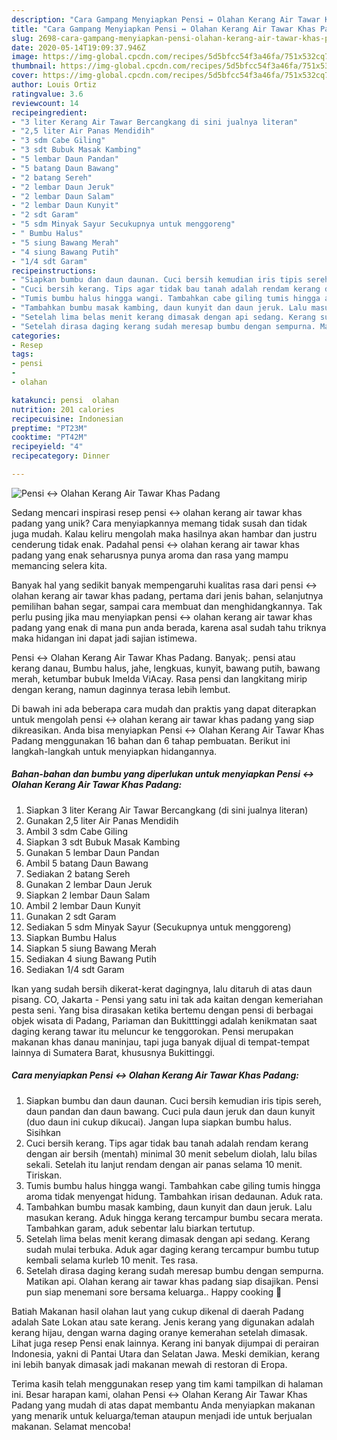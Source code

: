 ```yaml
---
description: "Cara Gampang Menyiapkan Pensi ↔ Olahan Kerang Air Tawar Khas Padang yang Lezat"
title: "Cara Gampang Menyiapkan Pensi ↔ Olahan Kerang Air Tawar Khas Padang yang Lezat"
slug: 2698-cara-gampang-menyiapkan-pensi-olahan-kerang-air-tawar-khas-padang-yang-lezat
date: 2020-05-14T19:09:37.946Z
image: https://img-global.cpcdn.com/recipes/5d5bfcc54f3a46fa/751x532cq70/pensi-↔-olahan-kerang-air-tawar-khas-padang-foto-resep-utama.jpg
thumbnail: https://img-global.cpcdn.com/recipes/5d5bfcc54f3a46fa/751x532cq70/pensi-↔-olahan-kerang-air-tawar-khas-padang-foto-resep-utama.jpg
cover: https://img-global.cpcdn.com/recipes/5d5bfcc54f3a46fa/751x532cq70/pensi-↔-olahan-kerang-air-tawar-khas-padang-foto-resep-utama.jpg
author: Louis Ortiz
ratingvalue: 3.6
reviewcount: 14
recipeingredient:
- "3 liter Kerang Air Tawar Bercangkang di sini jualnya literan"
- "2,5 liter Air Panas Mendidih"
- "3 sdm Cabe Giling"
- "3 sdt Bubuk Masak Kambing"
- "5 lembar Daun Pandan"
- "5 batang Daun Bawang"
- "2 batang Sereh"
- "2 lembar Daun Jeruk"
- "2 lembar Daun Salam"
- "2 lembar Daun Kunyit"
- "2 sdt Garam"
- "5 sdm Minyak Sayur Secukupnya untuk menggoreng"
- " Bumbu Halus"
- "5 siung Bawang Merah"
- "4 siung Bawang Putih"
- "1/4 sdt Garam"
recipeinstructions:
- "Siapkan bumbu dan daun daunan. Cuci bersih kemudian iris tipis sereh, daun pandan dan daun bawang. Cuci pula daun jeruk dan daun kunyit (duo daun ini cukup dikucai). Jangan lupa siapkan bumbu halus. Sisihkan"
- "Cuci bersih kerang. Tips agar tidak bau tanah adalah rendam kerang dengan air bersih (mentah) minimal 30 menit sebelum diolah, lalu bilas sekali. Setelah itu lanjut rendam dengan air panas selama 10 menit. Tiriskan."
- "Tumis bumbu halus hingga wangi. Tambahkan cabe giling tumis hingga aroma tidak menyengat hidung. Tambahkan irisan dedaunan. Aduk rata."
- "Tambahkan bumbu masak kambing, daun kunyit dan daun jeruk. Lalu masukan kerang. Aduk hingga kerang tercampur bumbu secara merata. Tambahkan garam, aduk sebentar lalu biarkan tertutup."
- "Setelah lima belas menit kerang dimasak dengan api sedang. Kerang sudah mulai terbuka. Aduk agar daging kerang tercampur bumbu tutup kembali selama kurleb 10 menit. Tes rasa."
- "Setelah dirasa daging kerang sudah meresap bumbu dengan sempurna. Matikan api. Olahan kerang air tawar khas padang siap disajikan. Pensi pun siap menemani sore bersama keluarga.. Happy cooking 🤗"
categories:
- Resep
tags:
- pensi
- 
- olahan

katakunci: pensi  olahan 
nutrition: 201 calories
recipecuisine: Indonesian
preptime: "PT23M"
cooktime: "PT42M"
recipeyield: "4"
recipecategory: Dinner

---
```



![Pensi ↔ Olahan Kerang Air Tawar Khas Padang](https://img-global.cpcdn.com/recipes/5d5bfcc54f3a46fa/751x532cq70/pensi-↔-olahan-kerang-air-tawar-khas-padang-foto-resep-utama.jpg)

Sedang mencari inspirasi resep pensi ↔ olahan kerang air tawar khas padang yang unik? Cara menyiapkannya memang tidak susah dan tidak juga mudah. Kalau keliru mengolah maka hasilnya akan hambar dan justru cenderung tidak enak. Padahal pensi ↔ olahan kerang air tawar khas padang yang enak seharusnya punya aroma dan rasa yang mampu memancing selera kita.

Banyak hal yang sedikit banyak mempengaruhi kualitas rasa dari pensi ↔ olahan kerang air tawar khas padang, pertama dari jenis bahan, selanjutnya pemilihan bahan segar, sampai cara membuat dan menghidangkannya. Tak perlu pusing jika mau menyiapkan pensi ↔ olahan kerang air tawar khas padang yang enak di mana pun anda berada, karena asal sudah tahu triknya maka hidangan ini dapat jadi sajian istimewa.

Pensi ↔ Olahan Kerang Air Tawar Khas Padang. Banyak;. pensi atau kerang danau, Bumbu halus, jahe, lengkuas, kunyit, bawang putih, bawang merah, ketumbar bubuk Imelda ViAcay. Rasa pensi dan langkitang mirip dengan kerang, namun daginnya terasa lebih lembut.


Di bawah ini ada beberapa cara mudah dan praktis yang dapat diterapkan untuk mengolah pensi ↔ olahan kerang air tawar khas padang yang siap dikreasikan. Anda bisa menyiapkan Pensi ↔ Olahan Kerang Air Tawar Khas Padang menggunakan 16 bahan dan 6 tahap pembuatan. Berikut ini langkah-langkah untuk menyiapkan hidangannya.

<!--inarticleads1-->

##### Bahan-bahan dan bumbu yang diperlukan untuk menyiapkan Pensi ↔ Olahan Kerang Air Tawar Khas Padang:

1. Siapkan 3 liter Kerang Air Tawar Bercangkang (di sini jualnya literan)
1. Gunakan 2,5 liter Air Panas Mendidih
1. Ambil 3 sdm Cabe Giling
1. Siapkan 3 sdt Bubuk Masak Kambing
1. Gunakan 5 lembar Daun Pandan
1. Ambil 5 batang Daun Bawang
1. Sediakan 2 batang Sereh
1. Gunakan 2 lembar Daun Jeruk
1. Siapkan 2 lembar Daun Salam
1. Ambil 2 lembar Daun Kunyit
1. Gunakan 2 sdt Garam
1. Sediakan 5 sdm Minyak Sayur (Secukupnya untuk menggoreng)
1. Siapkan  Bumbu Halus
1. Siapkan 5 siung Bawang Merah
1. Sediakan 4 siung Bawang Putih
1. Sediakan 1/4 sdt Garam


Ikan yang sudah bersih dikerat-kerat dagingnya, lalu ditaruh di atas daun pisang. CO, Jakarta - Pensi yang satu ini tak ada kaitan dengan kemeriahan pesta seni. Yang bisa dirasakan ketika bertemu dengan pensi di berbagai objek wisata di Padang, Pariaman dan Bukitttinggi adalah kenikmatan saat daging kerang tawar itu meluncur ke tenggorokan. Pensi merupakan makanan khas danau maninjau, tapi juga banyak dijual di tempat-tempat lainnya di Sumatera Barat, khususnya Bukittinggi. 

<!--inarticleads2-->

##### Cara menyiapkan Pensi ↔ Olahan Kerang Air Tawar Khas Padang:

1. Siapkan bumbu dan daun daunan. Cuci bersih kemudian iris tipis sereh, daun pandan dan daun bawang. Cuci pula daun jeruk dan daun kunyit (duo daun ini cukup dikucai). Jangan lupa siapkan bumbu halus. Sisihkan
1. Cuci bersih kerang. Tips agar tidak bau tanah adalah rendam kerang dengan air bersih (mentah) minimal 30 menit sebelum diolah, lalu bilas sekali. Setelah itu lanjut rendam dengan air panas selama 10 menit. Tiriskan.
1. Tumis bumbu halus hingga wangi. Tambahkan cabe giling tumis hingga aroma tidak menyengat hidung. Tambahkan irisan dedaunan. Aduk rata.
1. Tambahkan bumbu masak kambing, daun kunyit dan daun jeruk. Lalu masukan kerang. Aduk hingga kerang tercampur bumbu secara merata. Tambahkan garam, aduk sebentar lalu biarkan tertutup.
1. Setelah lima belas menit kerang dimasak dengan api sedang. Kerang sudah mulai terbuka. Aduk agar daging kerang tercampur bumbu tutup kembali selama kurleb 10 menit. Tes rasa.
1. Setelah dirasa daging kerang sudah meresap bumbu dengan sempurna. Matikan api. Olahan kerang air tawar khas padang siap disajikan. Pensi pun siap menemani sore bersama keluarga.. Happy cooking 🤗


Batiah Makanan hasil olahan laut yang cukup dikenal di daerah Padang adalah Sate Lokan atau sate kerang. Jenis kerang yang digunakan adalah kerang hijau, dengan warna daging oranye kemerahan setelah dimasak. Lihat juga resep Pensi enak lainnya. Kerang ini banyak dijumpai di perairan Indonesia, yakni di Pantai Utara dan Selatan Jawa. Meski demikian, kerang ini lebih banyak dimasak jadi makanan mewah di restoran di Eropa. 

Terima kasih telah menggunakan resep yang tim kami tampilkan di halaman ini. Besar harapan kami, olahan Pensi ↔ Olahan Kerang Air Tawar Khas Padang yang mudah di atas dapat membantu Anda menyiapkan makanan yang menarik untuk keluarga/teman ataupun menjadi ide untuk berjualan makanan. Selamat mencoba!
